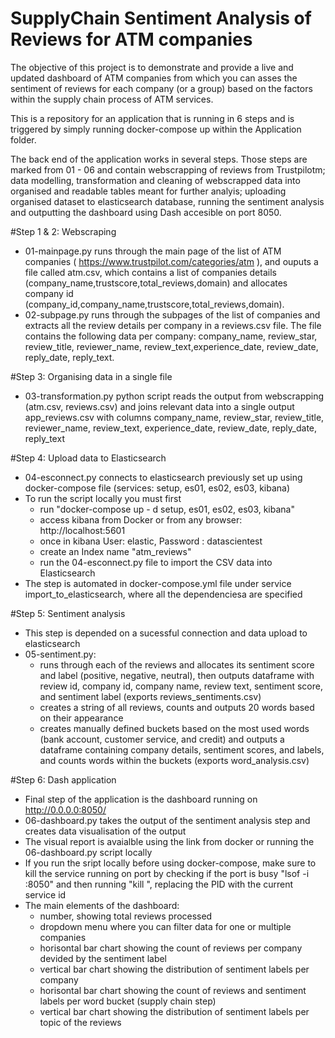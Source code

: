 # SupplyChain Sentiment Analysis of Reviews for ATM companies

The objective of this project is to demonstrate and provide a live and updated dashboard of ATM companies from which you can asses the sentiment of reviews for each company (or a group) based on the factors within the supply chain process of ATM services.

This is a repository for an application that is running in 6 steps and is triggered by simply running docker-compose up within the Application folder. 

The back end of the application works in several steps. Those steps are marked from 01 - 06 and contain webscrapping of reviews from Trustpilotm; data modelling, transformation and cleaning of webscrapped data into organised and readable tables meant for further analyis; uploading organised dataset to elasticsearch database, running the sentiment analysis and outputting the dashboard using Dash accesible on port 8050.

#Step 1 & 2: Webscraping
  - 01-mainpage.py runs through the main page of the list of ATM companies ( https://www.trustpilot.com/categories/atm ), and ouputs a file called atm.csv, which contains a list of companies details (company_name,trustscore,total_reviews,domain) and allocates company id (company_id,company_name,trustscore,total_reviews,domain).
  - 02-subpage.py runs through the subpages of the list of companies and extracts all the review details per company in a reviews.csv file. The file contains the following data per company: company_name, review_star, review_title, reviewer_name, review_text,experience_date, review_date, reply_date, reply_text.

#Step 3: Organising data in a single file
  - 03-transformation.py python script reads the output from webscrapping (atm.csv, reviews.csv) and joins relevant data into a single output app_reviews.csv with columns company_name, review_star, review_title, reviewer_name, review_text, experience_date, review_date, reply_date, reply_text

#Step 4: Upload data to Elasticsearch
  - 04-esconnect.py connects to elasticsearch previously set up using docker-compose file (services: setup, es01, es02, es03, kibana)
  - To run the script locally you must first 
    - run "docker-compose up - d setup, es01, es02, es03, kibana"
    - access kibana from Docker or from any browser: http://localhost:5601
    - once in kibana User: elastic, Password : datascientest
    - create an Index name "atm_reviews"
    - run the 04-esconnect.py file to import the CSV data into Elasticsearch
  - The step is automated in docker-compose.yml file under service import_to_elasticsearch, where all the dependenciesa are specified

#Step 5: Sentiment analysis
  - This step is depended on a sucessful connection and data upload to elasticsearch
  - 05-sentiment.py:
      - runs through each of the reviews and allocates its sentiment score and  label (positive, negative, neutral), then outputs dataframe with review id, company id, company name, review text, sentiment score, and sentiment label (exports reviews_sentiments.csv)
      - creates a string of all reviews, counts and outputs 20 words based on their appearance
      - creates manually defined buckets based on the most used words (bank account, customer service, and credit) and outputs a dataframe containing company details, sentiment scores, and labels, and counts words within the buckets (exports word_analysis.csv)
   
#Step 6: Dash application
  - Final step of the application is the dashboard running on http://0.0.0.0:8050/ 
  - 06-dashboard.py takes the output of the sentiment analysis step and creates data visualisation of the output
  - The visual report is avaialble using the link from docker or running the 06-dashboard.py script locally
  - If you run the sript locally before using docker-compose, make sure to kill the service running on port by checking if the port is busy "lsof -i :8050" and then running "kill <PID>", replacing the PID with the current service id
  - The main elements of the dashboard:
    - number, showing total reviews processed
    - dropdown menu where you can filter data for one or multiple companies
    - horisontal bar chart showing the count of reviews per company devided by the sentiment label
    - vertical bar chart showing the distribution of sentiment labels per company
    - horisontal bar chart showing the count of reviews and sentiment labels per word bucket (supply chain step) 
    - vertical bar chart showing the distribution of sentiment labels per topic of the reviews 
  
